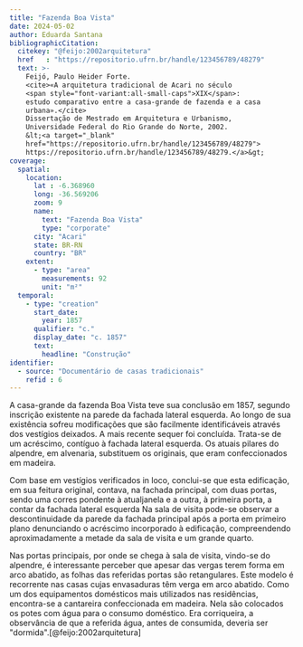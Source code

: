 ```yaml
---
title: "Fazenda Boa Vista"
date: 2024-05-02
author: Eduarda Santana
bibliographicCitation:
  citekey: "@feijo:2002arquitetura"
  href   : "https://repositorio.ufrn.br/handle/123456789/48279"
  text: >-
    Feijó, Paulo Heider Forte.
    <cite>«A arquitetura tradicional de Acari no século
    <span style="font-variant:all-small-caps">XIX</span>:
    estudo comparativo entre a casa-grande de fazenda e a casa
    urbana».</cite>
    Dissertação de Mestrado em Arquitetura e Urbanismo,
    Universidade Federal do Rio Grande do Norte, 2002.
    &lt;<a target="_blank"
    href="https://repositorio.ufrn.br/handle/123456789/48279">
    https://repositorio.ufrn.br/handle/123456789/48279.</a>&gt;
coverage:
  spatial:
    location:
      lat : -6.368960
      long: -36.569206
      zoom: 9
      name: 
        text: "Fazenda Boa Vista"
        type: "corporate"
      city: "Acari"
      state: BR-RN
      country: "BR"
    extent:
      - type: "area"
        measurements: 92
        unit: "m²"
  temporal:
    - type: "creation"
      start_date:
        year: 1857
      qualifier: "c."
      display_date: "c. 1857"
      text:
        headline: "Construção"
identifier:
  - source: "Documentário de casas tradicionais"
    refid : 6
---
```


A casa-grande da fazenda Boa Vista teve sua conclusão em 1857, segundo inscrição existente na parede da fachada lateral esquerda. Ao longo de sua existência sofreu modificações que são facilmente identificáveis através dos vestígios deixados. A mais recente sequer foi concluída. Trata-se de um acréscimo, contíguo à fachada lateral esquerda. Os atuais pilares do alpendre, em alvenaria, substituem os originais, que eram confeccionados em madeira.

Com base em vestígios verificados in loco, conclui-se que esta edificação, em sua feitura original, contava, na fachada principal, com duas portas, sendo uma corres pondente à atualjanela e a outra, à primeira porta, a contar da fachada lateral esquerda Na sala de visita pode-se observar a descontinuidade da parede da fachada principal após a porta em primeiro plano denunciando o acréscimo incorporado à edificação, compreendendo aproximadamente a metade da sala de visita e um grande quarto. 

Nas portas principais, por onde se chega à sala de visita, vindo-se do alpendre, é interessante perceber que apesar das vergas terem forma em arco abatido, as folhas das referidas portas são retangulares. Este modelo é recorrente nas casas cujas envasaduras têm verga em arco abatido. Como um dos equipamentos domésticos mais utilizados nas residências, encontra-se a cantareira confeccionada em madeira. Nela são colocados os potes com água para o consumo doméstico. Era corriqueira, a observância de que a referida água, antes de consumida, deveria ser "dormida".[@feijo:2002arquitetura]
